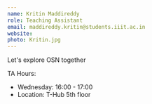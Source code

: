 ```yaml
---
name: Kritin Maddireddy
role: Teaching Assistant
email: maddireddy.kritin@students.iiit.ac.in
website:
photo: Kritin.jpg
---
```


Let's explore OSN together

TA Hours: 
- Wednesday: 16:00 - 17:00
- Location: T-Hub 5th floor
